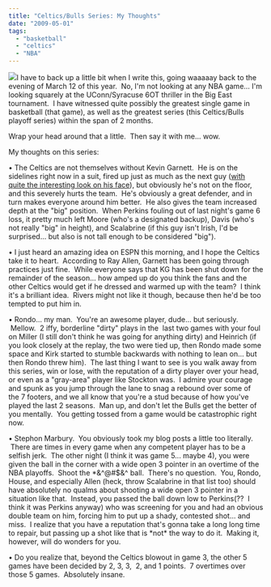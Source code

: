 ```yaml
---
title: "Celtics/Bulls Series: My Thoughts"
date: "2009-05-01"
tags:
  - "basketball"
  - "celtics"
  - "NBA"
---
```


![](images/62276_Bulls_Celtics_Basketball.jpg)I have to back up a little bit when I write this, going waaaaay back to the evening of March 12 of this year.  No, I'm not looking at any NBA game... I'm looking squarely at the UConn/Syracuse 6OT thriller in the Big East tournament.  I have witnessed quite possibly the greatest single game in basketball (that game), as well as the greatest series (this Celtics/Bulls playoff series) within the span of 2 months.

Wrap your head around that a little.  Then say it with me... wow.

My thoughts on this series:

• The Celtics are not themselves without Kevin Garnett.  He is on the sidelines right now in a suit, fired up just as much as the next guy ([with quite the interesting look on his face](http://wordstoplayby.wordpress.com/2009/04/29/dear-kevin-garnett/)), but obviously he's not on the floor, and this severely hurts the team.  He's obviously a great defender, and in turn makes everyone around him better.  He also gives the team increased depth at the "big" position.  When Perkins fouling out of last night's game 6 loss, it pretty much left Moore (who's a designated backup), Davis (who's not really "big" in height), and Scalabrine (if this guy isn't Irish, I'd be surprised... but also is not tall enough to be considered "big").

• I just heard an amazing idea on ESPN this morning, and I hope the Celtics take it to heart.  According to Ray Allen, Garnett has been going through practices just fine.  While everyone says that KG has been shut down for the remainder of the season... how amped up do you think the fans and the other Celtics would get if he dressed and warmed up with the team?  I think it's a brilliant idea.  Rivers might not like it though, because then he'd be too tempted to put him in.

• Rondo... my man.  You're an awesome player, dude... but seriously.  Mellow.  2 iffy, borderline "dirty" plays in the  last two games with your foul on Miller (I still don't think he was going for anything dirty) and Heinrich (if you look closely at the replay, the two were tied up, then Rondo made some space and Kirk started to stumble backwards with nothing to lean on... but then Rondo threw him).  The last thing I want to see is you walk away from this series, win or lose, with the reputation of a dirty player over your head, or even as a "gray-area" player like Stockton was.  I admire your courage and spunk as you jump through the lane to snag a rebound over some of the 7 footers, and we all know that you're a stud because of how you've played the last 2 seasons.  Man up, and don't let the Bulls get the better of you mentally.  You getting tossed from a game would be catastrophic right now.

• Stephon Marbury.  You obviously took my blog posts a little too literally.  There are times in every game when any competent player has to be a selfish jerk.  The other night (I think it was game 5... maybe 4), you were given the ball in the corner with a wide open 3 pointer in an overtime of the NBA playoffs.  Shoot the \*&^@#$&^ ball.  There's no question.  You, Rondo, House, and especially Allen (heck, throw Scalabrine in that list too) should have absolutely no qualms about shooting a wide open 3 pointer in a situation like that.  Instead, you passed the ball down low to Perkins(??  I think it was Perkins anyway) who was screening for you and had an obvious double team on him, forcing him to put up a shady, contested shot... and miss.  I realize that you have a reputation that's gonna take a long long time to repair, but passing up a shot like that is \*not\* the way to do it.  Making it, however, will do wonders for you.

• Do you realize that, beyond the Celtics blowout in game 3, the other 5 games have been decided by 2, 3, 3,  2, and 1 points.  7 overtimes over those 5 games.  Absolutely insane.
